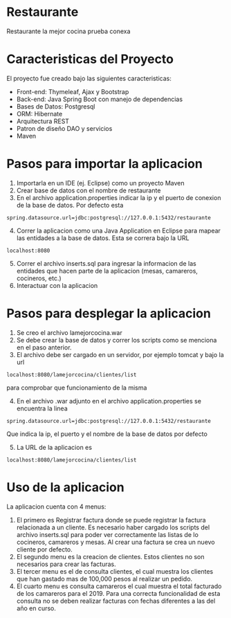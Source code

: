 # Restaurante
Restaurante la mejor cocina prueba conexa

# Caracteristicas del Proyecto
El proyecto fue creado bajo las siguientes caracteristicas:
  - Front-end: Thymeleaf, Ajax y Bootstrap
  - Back-end: Java Spring Boot con manejo de dependencias
  - Bases de Datos: Postgresql
  - ORM: Hibernate
  - Arquitectura REST
  - Patron de diseño DAO y servicios
  - Maven

# Pasos para importar la aplicacion
1. Importarla en un IDE (ej. Eclipse) como un proyecto Maven
2. Crear base de datos con el nombre de restaurante
3. En el archivo application.properties indicar la ip y el puerto de conexion de la base de datos. Por defecto esta 

```
spring.datasource.url=jdbc:postgresql://127.0.0.1:5432/restaurante
```

4. Correr la aplicacion como una Java Application en Eclipse para mapear las entidades a la base de datos. Esta se correra bajo la URL 
```
localhost:8080
```

5. Correr el archivo inserts.sql para ingresar la informacion de las entidades que hacen parte de la aplicacion (mesas, camareros, cocineros, etc.)
6. Interactuar con la aplicacion

# Pasos para desplegar la aplicacion
1. Se creo el archivo lamejorcocina.war
2. Se debe crear la base de datos y correr los scripts como se menciona en el paso anterior.
3. El archivo debe ser cargado en un servidor, por ejemplo tomcat y bajo la url 

```
localhost:8080/lamejorcocina/clientes/list 
```
para comprobar que funcionamiento de la misma

4. En el archivo .war adjunto en el archivo application.properties se encuentra la linea 

```
spring.datasource.url=jdbc:postgresql://127.0.0.1:5432/restaurante
```

Que indica la ip, el puerto y el nombre de la base de datos por defecto

5. La URL de la aplicacion es 
```
localhost:8080/lamejorcocina/clientes/list
```

# Uso de la aplicacion
La aplicacion cuenta con 4 menus: 
1. El primero es Registrar factura donde se puede registrar la factura relacionada a un cliente. Es necesario haber cargado los scripts del archivo inserts.sql para poder ver correctamente las listas de lo cocineros, camareros y mesas. Al crear una factura se crea un nuevo cliente por defecto.
2. El segundo menu es la creacion de clientes. Estos clientes no son necesarios para crear las facturas.
3. El tercer menu es el de consulta clientes, el cual muestra los clientes que han gastado mas de 100,000 pesos al realizar un pedido.
4. El cuarto menu es consulta camareros el cual muestra el total facturado de los camareros para el 2019. Para una correcta funcionalidad de esta consulta no se deben realizar facturas con fechas diferentes a las del año en curso.
